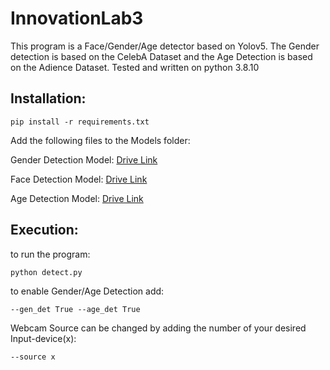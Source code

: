 # InnovationLab3

This program is a Face/Gender/Age detector based on Yolov5. The Gender detection is based on the CelebA Dataset and the Age Detection is based on the Adience Dataset.
Tested and written on python 3.8.10

## Installation:

```pip install -r requirements.txt``` 

Add the following files to the Models folder:

Gender Detection Model: [Drive Link](https://drive.google.com/uc?id=1H8UzJURLl69GGZC9ZA9zZ1DSbCFP-55I&export=download)

Face Detection Model: [Drive Link](https://drive.google.com/uc?id=1L9CubLbwRkUPFh4rh9KnTeoSNKFrcNeO&export=download)

Age Detection Model: [Drive Link](https://drive.google.com/uc?id=1p3vxO-FtOwe-I_LECCB6CJuRzGp-EVv7&export=download)

## Execution:

to run the program:

```python detect.py```

to enable Gender/Age Detection add:

```--gen_det True --age_det True```

Webcam Source can be changed by adding the number of your desired Input-device(x):

```--source x```

